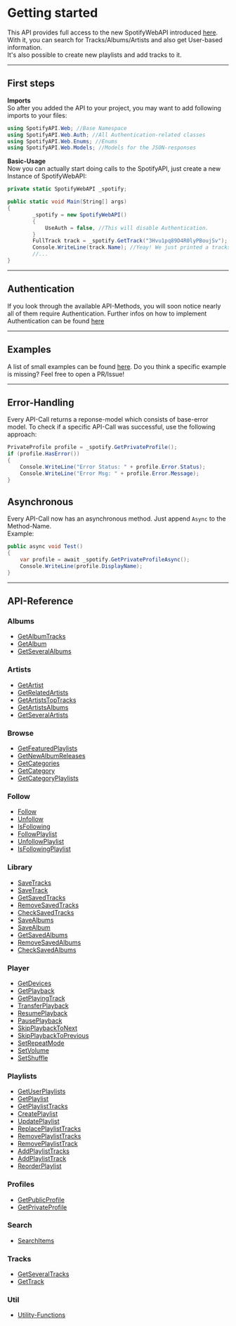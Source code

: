 # Getting started

This API provides full access to the new SpotifyWebAPI introduced [here](https://developer.spotify.com/web-api/).  
With it, you can search for Tracks/Albums/Artists and also get User-based information.  
It's also possible to create new playlists and add tracks to it.

---

## First steps

**Imports**  
So after you added the API to your project, you may want to add following imports to your files:

```cs
using SpotifyAPI.Web; //Base Namespace
using SpotifyAPI.Web.Auth; //All Authentication-related classes
using SpotifyAPI.Web.Enums; //Enums
using SpotifyAPI.Web.Models; //Models for the JSON-responses
```

**Basic-Usage**  
Now you can actually start doing calls to the SpotifyAPI, just create a new Instance of SpotifyWebAPI:
```cs
private static SpotifyWebAPI _spotify;

public static void Main(String[] args)
{
        _spotify = new SpotifyWebAPI()
        {
            UseAuth = false, //This will disable Authentication.
        }
        FullTrack track = _spotify.GetTrack("3Hvu1pq89D4R0lyPBoujSv");
        Console.WriteLine(track.Name); //Yeay! We just printed a tracks name.
        //...
}
```

---

## Authentication
If you look through the available API-Methods, you will soon notice nearly all of them require Authentication.
Further infos on how to implement Authentication can be found [here](/SpotifyWebAPI/auth)

---

## Examples  
A list of small examples can be found [here](/SpotifyWebAPI/examples). Do you think a specific example is missing? Feel free to open a PR/Issue!

---

## Error-Handling
Every API-Call returns a reponse-model which consists of base-error model. To check if a specific API-Call was successful, use the following approach:
```cs
PrivateProfile profile = _spotify.GetPrivateProfile();
if (profile.HasError())
{
    Console.WriteLine("Error Status: " + profile.Error.Status);
    Console.WriteLine("Error Msg: " + profile.Error.Message);
}
```

## Asynchronous
Every API-Call now has an asynchronous method. Just append `Async` to the Method-Name.  
Example:
```cs
public async void Test()
{
    var profile = await _spotify.GetPrivateProfileAsync();
    Console.WriteLine(profile.DisplayName);
}
```

---

## API-Reference

### Albums
* [GetAlbumTracks](/SpotifyWebAPI/albums#getalbumtracks)
* [GetAlbum](/SpotifyWebAPI/albums#getalbum)
* [GetSeveralAlbums](/SpotifyWebAPI/albums#getseveralalbums)

### Artists
* [GetArtist](/SpotifyWebAPI/artists#getartist)
* [GetRelatedArtists](/SpotifyWebAPI/artists#getrelatedartists)
* [GetArtistsTopTracks](/SpotifyWebAPI/artists#getartiststoptracks)
* [GetArtistsAlbums](/SpotifyWebAPI/artists#getartistsalbums)
* [GetSeveralArtists](/SpotifyWebAPI/artists#getseveralartists)

### Browse
* [GetFeaturedPlaylists](/SpotifyWebAPI/browse#getfeaturedplaylists)
* [GetNewAlbumReleases](/SpotifyWebAPI/browse#getnewalbumreleases)
* [GetCategories](/SpotifyWebAPI/browse#getcategories)
* [GetCategory](/SpotifyWebAPI/browse#getcategory)
* [GetCategoryPlaylists](/SpotifyWebAPI/browse#getcategoryplaylists)

### Follow
* [Follow](/SpotifyWebAPI/follow#follow)
* [Unfollow](/SpotifyWebAPI/follow#unfollow)
* [IsFollowing](/SpotifyWebAPI/follow#isfollowing)
* [FollowPlaylist](/SpotifyWebAPI/follow#followplaylist)
* [UnfollowPlaylist](/SpotifyWebAPI/follow#unfollowplaylist)
* [IsFollowingPlaylist](/SpotifyWebAPI/follow#isfollowingplaylist)

### Library
* [SaveTracks](/SpotifyWebAPI/library#savetracks)
* [SaveTrack](/SpotifyWebAPI/library#savetrack)
* [GetSavedTracks](/SpotifyWebAPI/library#getsavedtracks)
* [RemoveSavedTracks](/SpotifyWebAPI/library#removesavedtracks)
* [CheckSavedTracks](/SpotifyWebAPI/library#checksavedtracks)
* [SaveAlbums](/SpotifyWebAPI/library#savealbums)
* [SaveAlbum](/SpotifyWebAPI/library#savealbum)
* [GetSavedAlbums](/SpotifyWebAPI/library#getsavedalbums)
* [RemoveSavedAlbums](/SpotifyWebAPI/library#removesavedalbums)
* [CheckSavedAlbums](/SpotifyWebAPI/library#checksavedalbums)

### Player

* [GetDevices](/SpotifyWebAPI/player#getdevices)
* [GetPlayback](/SpotifyWebAPI/player#getplayback)
* [GetPlayingTrack](/SpotifyWebAPI/player#getplayingtrack)
* [TransferPlayback](/SpotifyWebAPI/player#transferplayback)
* [ResumePlayback](/SpotifyWebAPI/player#resumeplayback)
* [PausePlayback](/SpotifyWebAPI/player#pauseplayback)
* [SkipPlaybackToNext](/SpotifyWebAPI/player#skipplaybacktonext)
* [SkipPlaybackToPrevious](/SpotifyWebAPI/player#skipplaybacktoprevious)
* [SetRepeatMode](/SpotifyWebAPI/player#setrepeatmode)
* [SetVolume](/SpotifyWebAPI/player#setvolume)
* [SetShuffle](/SpotifyWebAPI/player#setshuffle)

### Playlists
* [GetUserPlaylists](/SpotifyWebAPI/playlists#getuserplaylists)
* [GetPlaylist](/SpotifyWebAPI/playlists#getplaylist)
* [GetPlaylistTracks](/SpotifyWebAPI/playlists#getplaylisttracks)
* [CreatePlaylist](/SpotifyWebAPI/playlists#createplaylist)
* [UpdatePlaylist](/SpotifyWebAPI/playlists#updateplaylist)
* [ReplacePlaylistTracks](/SpotifyWebAPI/playlists#replaceplaylisttracks)
* [RemovePlaylistTracks](/SpotifyWebAPI/playlists#removeplaylisttracks)
* [RemovePlaylistTrack](/SpotifyWebAPI/playlists#removeplaylisttrack)
* [AddPlaylistTracks](/SpotifyWebAPI/playlists#addplaylisttracks)
* [AddPlaylistTrack](/SpotifyWebAPI/playlists#addplaylisttrack)
* [ReorderPlaylist](/SpotifyWebAPI/playlists#reorderplaylist)

### Profiles
* [GetPublicProfile](/SpotifyWebAPI/profiles#getpublicprofile)
* [GetPrivateProfile](/SpotifyWebAPI/profiles#getprivateprofile)

### Search
* [SearchItems](/SpotifyWebAPI/search#searchitems)

### Tracks
* [GetSeveralTracks](/SpotifyWebAPI/tracks#getseveraltracks)
* [GetTrack](/SpotifyWebAPI/tracks#gettrack)

### Util
* [Utility-Functions](/SpotifyWebAPI/util)
